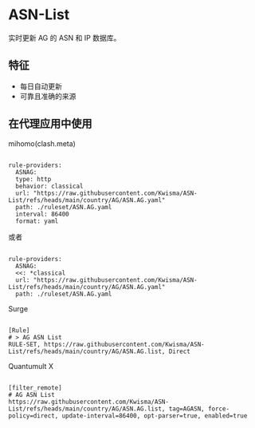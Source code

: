 
# ASN-List
    
实时更新 AG 的 ASN 和 IP 数据库。
    
## 特征
    
- 每日自动更新
- 可靠且准确的来源
    
## 在代理应用中使用
    
mihomo(clash.meta)
   
<pre><code class="language-javascript">
rule-providers:
  ASNAG:
  type: http
  behavior: classical
  url: "https://raw.githubusercontent.com/Kwisma/ASN-List/refs/heads/main/country/AG/ASN.AG.yaml"
  path: ./ruleset/ASN.AG.yaml
  interval: 86400
  format: yaml
</code></pre>

或者

<pre><code class="language-javascript">
rule-providers:
  ASNAG:
  <<: *classical
  url: "https://raw.githubusercontent.com/Kwisma/ASN-List/refs/heads/main/country/AG/ASN.AG.yaml"
  path: ./ruleset/ASN.AG.yaml
</code></pre>
    
Surge
    
<pre><code class="language-javascript">
[Rule]
# > AG ASN List
RULE-SET, https://raw.githubusercontent.com/Kwisma/ASN-List/refs/heads/main/country/AG/ASN.AG.list, Direct
</code></pre>
    
Quantumult X
    
<pre><code class="language-javascript">
[filter_remote]
# AG ASN List
https://raw.githubusercontent.com/Kwisma/ASN-List/refs/heads/main/country/AG/ASN.AG.list, tag=AGASN, force-policy=direct, update-interval=86400, opt-parser=true, enabled=true
</code></pre>
